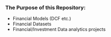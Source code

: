 ### The Purpose of this Repository:

  - Financial Models (DCF etc.) 
  - Financial Datasets
  - Financial/Investment Data analytics projects

